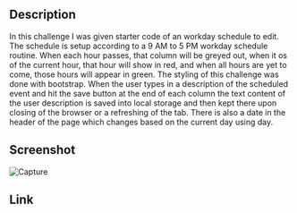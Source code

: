 ## Description
  In this challenge I was given starter code of an workday schedule to edit. The schedule is setup according to a 9 AM to 5 PM workday schedule routine. When each hour passes, that column will be greyed out, when it os of the current hour, that hour will show in red, and when all hours are yet to come, those hours will appear in green. The styling of this challenge was done with bootstrap. When the user types in a description of the scheduled event and hit the save button at the end of each column the text content of the user description is saved into local storage and then kept there upon closing of the browser or a refreshing of the tab. There is also a date in the header of the page which changes based on the current day using day.

  ## Screenshot
![Capture](https://github.com/Goobergreve09/js-workday-schedule/assets/143923830/7a52f6f7-aea7-4ceb-b958-1c0ab450e1db)

## Link
